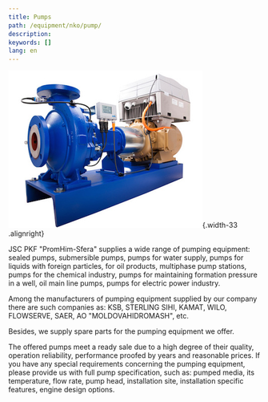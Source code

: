 ```yaml
---
title: Pumps
path: /equipment/nko/pump/
description:
keywords: []
lang: en
---
```


![Pump](./pump-01.jpg){.width-33 .alignright}

JSC PKF "PromHim-Sfera" supplies a wide range of pumping equipment:
sealed pumps, submersible pumps, pumps for water supply, pumps for
liquids with foreign particles, for oil products, multiphase pump
stations, pumps for the chemical industry, pumps for maintaining
formation pressure in a well, oil main line pumps, pumps for electric
power industry.

Among the manufacturers of pumping equipment supplied by our company
there are such companies as: KSB, STERLING SIHI, KAMAT, WILO, FLOWSERVE,
SAER, AO "MOLDOVAHIDROMASH", etc.

Besides, we supply spare parts for the pumping equipment we offer.

The offered pumps meet a ready sale due to a high degree of their
quality, operation reliability, performance proofed by years and
reasonable prices. If you have any special requirements concerning the
pumping equipment, please provide us with full pump specification, such
as: pumped media, its temperature, flow rate, pump head, installation
site, installation specific features, engine design options.
